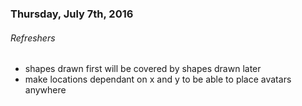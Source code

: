 
### Thursday, July 7th, 2016

###### Refreshers
* shapes drawn first will be covered by shapes drawn later
* make locations dependant on x and y to be able to place avatars anywhere
